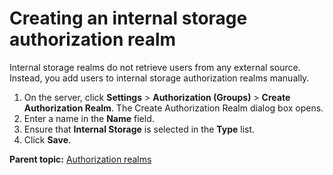 # Creating an internal storage authorization realm

Internal storage realms do not retrieve users from any external source. Instead, you add users to internal storage authorization realms manually.

1.   On the server, click **Settings** \> **Authorization \(Groups\)** \> **Create Authorization Realm**. The Create Authorization Realm dialog box opens. 
2.   Enter a name in the **Name** field. 
3.   Ensure that **Internal Storage** is selected in the **Type** list. 
4.   Click **Save**. 

**Parent topic:** [Authorization realms](../../com.udeploy.admin.doc/topics/security_config.md)

